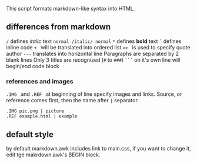 <!-- 19.06 2020 -->

This script formats markdown-like syntax into HTML.


## differences from markdown
`/` defines <i>italic</i> text `normal /italic/ normal`
`*` defines **bold** text
<code>&#96;</code> defines inline code
`+ ` will be translated into ordered list
`>> ` is used to specify quote author
`---` translates into horizontal line
Paragraphs are separated by 2 blank lines
Only 3 titles are recognized (`#` to `###`)
<code>&#96;&#96;&#96;</code> on it's own line will begin/end code block

### references and images
`.IMG ` and `.REF ` at beginning of line specify images and links.
Source, or reference comes first, then the name after ` | ` separator.
```
.IMG pic.png | picture
.REF example.html | example
```

## default style
by default markdown.awk includes link to main.css, if you want
to change it, edit tge makrdown.awk's BEGIN block.
